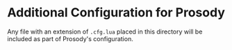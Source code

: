 # Additional Configuration for Prosody

Any file with an extension of `.cfg.lua` placed in this directory will be included as part of Prosody's configuration.
